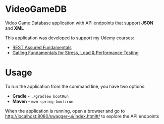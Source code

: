 # VideoGameDB
Video Game Database application with API endpoints that support **JSON** and **XML**

This application was developed to support my Udemy courses: 

- [REST Assured Fundamentals](https://www.udemy.com/course/rest-assured-fundamentals/)
- [Gatling Fundamentals for Stress, Load & Performance Testing](https://www.udemy.com/course/gatling-fundamentals/)

# Usage
To run the application from the command line, you have two options:

- **Gradle** - `./gradlew bootRun`
- **Maven**  - `mvn spring-boot:run`

When the application is running, open a browser and go to [http://localhost:8080/swagger-ui/index.html#/](http://localhost:8080/swagger-ui/index.html#/) to explore the API endpoints
